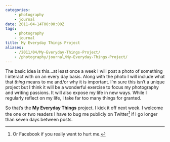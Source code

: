 ```yaml
---
categories:
    - photography
    - journal
date: 2011-04-14T00:00:00Z
tags:
    - photography
    - journal
title: My Everyday Things Project
aliases: 
    - /2011/04/My-Everyday-Things-Project/
    - /photography/journal/My-Everyday-Things-Project/
---
```


The basic idea is this...at least once a week I will post a photo of something I interact with on an every day basis. Along with the photo I will include what that _thing_ means to me and/or why it is important. I’m sure this isn’t a unique project but I think it will be a wonderful exercise to focus my photography and writing passions. It will also expose my life in new ways. While I regularly reflect on my life, I take far too many things for granted.
 
So that’s the __My Everyday Things__ project. I kick it off next week. I welcome the one or two readers I have to bug me publicly on Twitter[^fn-1] if I go longer than seven days between posts.


[^fn-1]: Or Facebook if you really want to hurt me.

